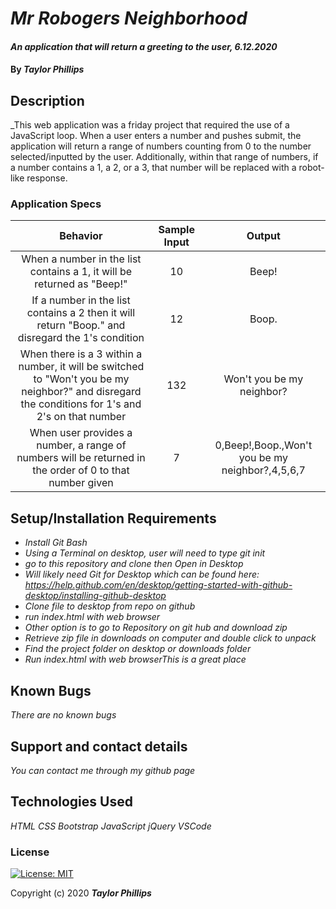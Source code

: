 # _Mr Robogers Neighborhood_

#### _An application that will return a greeting to the user, 6.12.2020_

#### By _**Taylor Phillips**_

## Description

_This web application was a friday project that required the use of a JavaScript loop.  When a user enters a number and pushes submit, the application will return a range of numbers counting from 0 to the number selected/inputted by the user.  Additionally, within that range of numbers, if a number contains a 1, a 2, or a 3, that number will be replaced with a robot-like response.

   ### Application Specs

| Behavior  | Sample Input | Output |
| :--------:  | :---------: | :-----: |
| When a number in the list contains a 1, it will be returned as "Beep!"  | 10 | Beep! |
| If a number in the list contains a 2 then it will return "Boop." and disregard the 1's condition | 12 | Boop. |
| When there is a 3 within a number, it will be switched to "Won't you be my neighbor?" and disregard the conditions for 1's and 2's on that number | 132 | Won't you be my neighbor? |
| When user provides a number, a range of numbers will be returned in the order of 0 to that number given  |  7 | 0,Beep!,Boop.,Won't you be my neighbor?,4,5,6,7  |

## Setup/Installation Requirements

* _Install Git Bash_
* _Using a Terminal on desktop, user will need to type git init_
* _go to this repository and clone then Open in Desktop_
* _Will likely need Git for Desktop which can be found here: https://help.github.com/en/desktop/getting-started-with-github-desktop/installing-github-desktop_
* _Clone file to desktop from repo on github_
* _run index.html with web browser_
* _Other option is to go to Repository on git hub and download zip_
* _Retrieve zip file in downloads on computer and double click to unpack_
* _Find the project folder on desktop or downloads folder_
* _Run index.html with web browserThis is a great place_

## Known Bugs

_There are no known bugs_

## Support and contact details

_You can contact me through my github page_

## Technologies Used

_HTML_
_CSS_
_Bootstrap_
_JavaScript_
_jQuery_
_VSCode_

### License

[![License: MIT](https://img.shields.io/badge/License-MIT-yellow.svg)](https://opensource.org/licenses/MIT)

Copyright (c) 2020 **_Taylor Phillips_**
